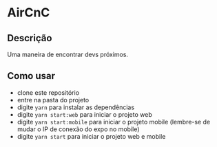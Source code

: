 # AirCnC

## Descrição

Uma maneira de encontrar devs próximos.

## Como usar

- clone este repositório
- entre na pasta do projeto
- digite `yarn` para instalar as dependências
- digite `yarn start:web` para iniciar o projeto web
- digite `yarn start:mobile` para iniciar o projeto mobile (lembre-se de mudar o IP de conexão do expo no mobile)
- digite `yarn start` para iniciar o projeto web e mobile
